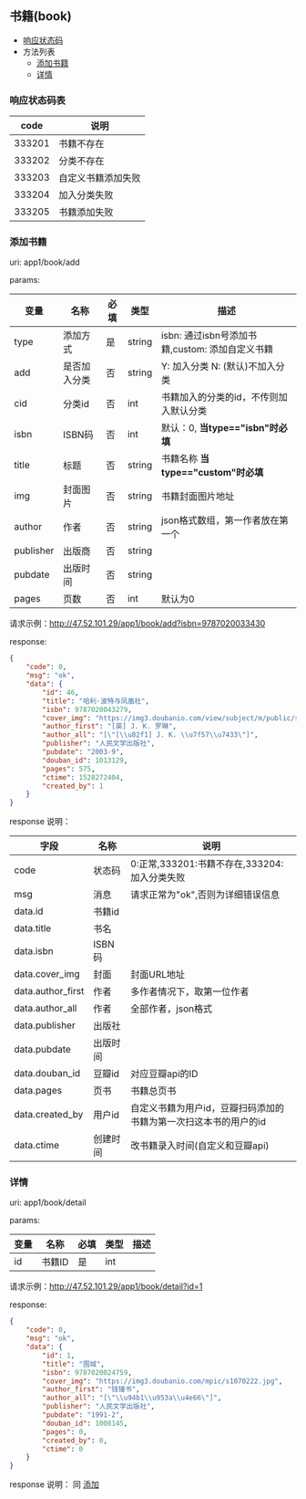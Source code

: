 ## 书籍(book)

+ [响应状态码](#响应状态码表)
+ 方法列表
    + [添加书籍](#添加书籍)
	+ [详情](#详情)



### 响应状态码表

|  code  |        说明        |
| ------ | ------------------ |
| 333201 | 书籍不存在         |
| 333202 | 分类不存在         |
| 333203 | 自定义书籍添加失败 |
| 333204 | 加入分类失败       |
| 333205 | 书籍添加失败       |

### 添加书籍

uri: app1/book/add

params:

|    变量   |     名称     | 必填 |  类型  |                       描述                      |
| --------- | ------------ | ---- | ------ | ----------------------------------------------- |
| type      | 添加方式     | 是   | string | isbn: 通过isbn号添加书籍,custom: 添加自定义书籍 |
| add       | 是否加入分类 | 否   | string | Y: 加入分类 N: (默认)不加入分类                 |
| cid       | 分类id       | 否   | int    | 书籍加入的分类的id，不传则加入默认分类          |
| isbn      | ISBN码       | 否   | int    | 默认：0, **当type=="isbn"时必填**               |
| title     | 标题         | 否   | string | 书籍名称  **当type=="custom"时必填**            |
| img       | 封面图片     | 否   | string | 书籍封面图片地址                                |
| author    | 作者         | 否   | string | json格式数组，第一作者放在第一个                |
| publisher | 出版商       | 否   | string |                                                 |
| pubdate   | 出版时间     | 否   | string |                                                 |
| pages     | 页数         | 否   | int    | 默认为0                                         |



请求示例：http://47.52.101.29/app1/book/add?isbn=9787020033430

response:

```json
{
    "code": 0,
    "msg": "ok",
    "data": {
        "id": 46,
        "title": "哈利·波特与凤凰社",
        "isbn": 9787020043279,
        "cover_img": "https://img3.doubanio.com/view/subject/m/public/s1822013.jpg",
        "author_first": "[英] J. K. 罗琳",
        "author_all": "[\"[\\u82f1] J. K. \\u7f57\\u7433\"]",
        "publisher": "人民文学出版社",
        "pubdate": "2003-9",
        "douban_id": 1013129,
        "pages": 575,
        "ctime": 1528272404,
        "created_by": 1
    }
}
```

<a name="add_book_resp">response 说明：</a>

|        字段       |   名称   |                               说明                               |
| ----------------- | -------- | ---------------------------------------------------------------- |
| code              | 状态码   | 0:正常,333201:书籍不存在,333204:加入分类失败                     |
| msg               | 消息     | 请求正常为"ok",否则为详细错误信息                                |
| data.id           | 书籍id   |                                                                  |
| data.title        | 书名     |                                                                  |
| data.isbn         | ISBN码   |                                                                  |
| data.cover_img    | 封面     | 封面URL地址                                                      |
| data.author_first | 作者     | 多作者情况下，取第一位作者                                       |
| data.author_all   | 作者     | 全部作者，json格式                                               |
| data.publisher    | 出版社   |                                                                  |
| data.pubdate      | 出版时间 |                                                                  |
| data.douban_id    | 豆瓣id   | 对应豆瓣api的ID                                                  |
| data.pages        | 页书     | 书籍总页书                                                       |
| data.created_by   | 用户id   | 自定义书籍为用户id，豆瓣扫码添加的书籍为第一次扫这本书的用户的id |
| data.ctime        | 创建时间 | 改书籍录入时间(自定义和豆瓣api)                                  |



### 详情

uri: app1/book/detail

params:

| 变量 |  名称  | 必填 | 类型 | 描述 |
| ---- | ------ | ---- | ---- | ---- |
| id   | 书籍ID | 是   | int        ||

请求示例：http://47.52.101.29/app1/book/detail?id=1

response:

```json
{
    "code": 0,
    "msg": "ok",
    "data": {
        "id": 1,
        "title": "围城",
        "isbn": 9787020024759,
        "cover_img": "https://img3.doubanio.com/mpic/s1070222.jpg",
        "author_first": "钱锺书",
        "author_all": "[\"\\u94b1\\u953a\\u4e66\"]",
        "publisher": "人民文学出版社",
        "pubdate": "1991-2",
        "douban_id": 1008145,
        "pages": 0,
        "created_by": 0,
        "ctime": 0
    }
}
```

response 说明：
同 <a href="#add_book_resp">添加</a>


